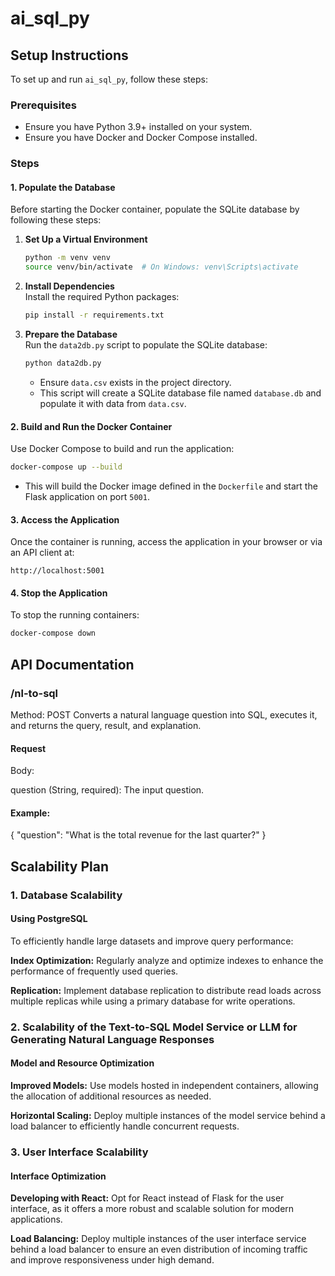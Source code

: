 # ai_sql_py

## Setup Instructions

To set up and run `ai_sql_py`, follow these steps:

### Prerequisites

- Ensure you have Python 3.9+ installed on your system.
- Ensure you have Docker and Docker Compose installed.

### Steps

#### 1. Populate the Database

Before starting the Docker container, populate the SQLite database by following these steps:

1. **Set Up a Virtual Environment**  
   ```bash
   python -m venv venv
   source venv/bin/activate  # On Windows: venv\Scripts\activate
   ```

2. **Install Dependencies**  
   Install the required Python packages:
   ```bash
   pip install -r requirements.txt
   ```

3. **Prepare the Database**  
   Run the `data2db.py` script to populate the SQLite database:
   ```bash
   python data2db.py
   ```

   - Ensure `data.csv` exists in the project directory.
   - This script will create a SQLite database file named `database.db` and populate it with data from `data.csv`.

#### 2. Build and Run the Docker Container

Use Docker Compose to build and run the application:

```bash
docker-compose up --build
```

- This will build the Docker image defined in the `Dockerfile` and start the Flask application on port `5001`.

#### 3. Access the Application

Once the container is running, access the application in your browser or via an API client at:
```
http://localhost:5001
```

#### 4. Stop the Application

To stop the running containers:
```bash
docker-compose down
```

## API Documentation

### /nl-to-sql
Method: POST
Converts a natural language question into SQL, executes it, and returns the query, result, and explanation.

#### Request
Body:

question (String, required): The input question.

#### Example:

{
  "question": "What is the total revenue for the last quarter?"
}

## Scalability Plan

### 1. Database Scalability

#### Using PostgreSQL
To efficiently handle large datasets and improve query performance:

**Index Optimization:** Regularly analyze and optimize indexes to enhance the performance of frequently used queries.

**Replication:** Implement database replication to distribute read loads across multiple replicas while using a primary database for write operations.

### 2. Scalability of the Text-to-SQL Model Service or LLM for Generating Natural Language Responses

#### Model and Resource Optimization

**Improved Models:** Use models hosted in independent containers, allowing the allocation of additional resources as needed.

**Horizontal Scaling:** Deploy multiple instances of the model service behind a load balancer to efficiently handle concurrent requests.

### 3. User Interface Scalability

#### Interface Optimization

**Developing with React:** Opt for React instead of Flask for the user interface, as it offers a more robust and scalable solution for modern applications.

**Load Balancing:** Deploy multiple instances of the user interface service behind a load balancer to ensure an even distribution of incoming traffic and improve responsiveness under high demand.

